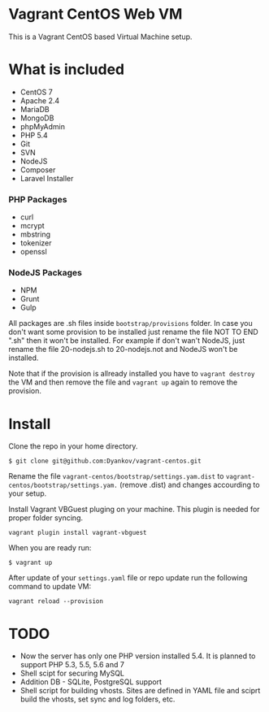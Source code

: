 Vagrant CentOS Web VM
=====================

This is a Vagrant CentOS based Virtual Machine setup.

# What is included

- CentOS 7
- Apache 2.4
- MariaDB
- MongoDB
- phpMyAdmin
- PHP 5.4
- Git
- SVN
- NodeJS
- Composer
- Laravel Installer

### PHP Packages

- curl
- mcrypt
- mbstring
- tokenizer
- openssl

### NodeJS Packages

- NPM
- Grunt
- Gulp

All packages are .sh files inside `bootstrap/provisions` folder.
In case you don't want some provision to be installed just rename the file NOT TO END ".sh" then it won't be installed. For example if don't wan't NodeJS, just rename the file 20-nodejs.sh to 20-nodejs.not and NodeJS won't be installed.

Note that if the provision is allready installed you have to `vagrant destroy` the VM and then remove the file and `vagrant up` again to remove the provision.

# Install

Clone the repo in your home directory.

```
$ git clone git@github.com:Dyankov/vagrant-centos.git
```

Rename the file `vagrant-centos/bootstrap/settings.yam.dist` to `vagrant-centos/bootstrap/settings.yam.` (remove .dist) and changes accourding to your setup.

Install Vagrant VBGuest pluging on your machine. This plugin is needed for proper folder syncing.

```
vagrant plugin install vagrant-vbguest
```

When you are ready run:

```
$ vagrant up
```

After update of your `settings.yaml` file or repo update run the following command to update VM:

```
vagrant reload --provision
```

# TODO

* Now the server has only one PHP version installed 5.4. It is planned to support PHP 5.3, 5.5, 5.6 and 7
* Shell scipt for securing MySQL
* Addition DB - SQLite, PostgreSQL support
* Shell script for building vhosts. Sites are defined in YAML file and sciprt build the vhosts, set sync and log folders, etc.
